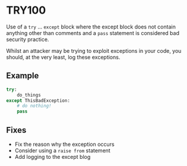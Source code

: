 # TRY100

Use of a `try` ... `except` block where the except block does not contain anything other than comments and a `pass` statement is considered bad security practice.

Whilst an attacker may be trying to exploit exceptions in your code, you should, at the very least, log these exceptions.

## Example 

```python
try:
    do_things
except ThisBadException:
    # do nothing!
    pass
```

## Fixes

* Fix the reason why the exception occurs
* Consider using a `raise from` statement
* Add logging to the except blog